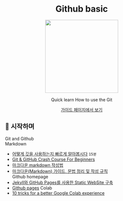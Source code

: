 <h1 align="center">Github basic</h1>
<p align="center"><img src="https://www.pigno.se/static/assets/images/octocat.svg" width="240" /></p>
<p align="center">Quick learn How to use the Git</p>

<p align="center"><a href="https://www.pigno.se/barn/tutorial-git/docs" target="_blank">가이드 페이지에서 보기</a></p>

## :clap: 시작하며

Git and Github  
Markdown
- [어떻게 깃을 사용하는지 빠르게 알아봅시다](https://github.com/KennethanCeyer/tutorial-git)  `15분`     
- [Git & GitHub Crash Course For Beginners](https://www.youtube.com/watch?v=SWYqp7iY_Tc)   
- [마크다운 markdown 작성법](https://gist.github.com/ihoneymon/652be052a0727ad59601)  
- [마크다운(Markdown) 가이드, 문법 정리 및 작성 규칙](https://post.naver.com/viewer/postView.nhn?volumeNo=24627214&memberNo=42458017)   
Github homepage
- [Jekyll와 GitHub Pages를 사용한 Static WebSite 구축](https://poiemaweb.com/jekyll-basics)
- [Github pages](https://pages.github.com/)
Colab      
- [10 tricks for a better Google Colab experience](https://towardsdatascience.com/10-tips-for-a-better-google-colab-experience-33f8fe721b82#708a)
